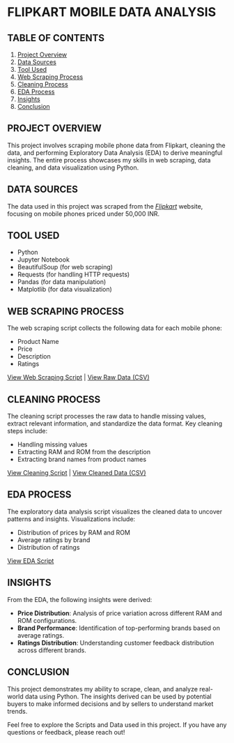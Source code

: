 # FLIPKART MOBILE DATA ANALYSIS

## TABLE OF CONTENTS
1. [Project Overview](#project-overview)
2. [Data Sources](#data-sources)
3. [Tool Used](#tool-used)
4. [Web Scraping Process](#web-scraping-process)
5. [Cleaning Process](#cleaning-process)
6. [EDA Process](#eda-process)
7. [Insights](#insights)
8. [Conclusion](#conclusion)

## PROJECT OVERVIEW
This project involves scraping mobile phone data from Flipkart, cleaning the data, and performing Exploratory Data Analysis (EDA) to derive meaningful insights. The entire process showcases my skills in web scraping, data cleaning, and data visualization using Python. 

## DATA SOURCES
The data used in this project was scraped from the *[Flipkart](https://www.flipkart.com/search?q=mobiles+under+50000&sid=tyy%2C4io&as=on&as-show=on&otracker=AS_QueryStore_OrganicAutoSuggest_1_16_na_na_na&otracker1=AS_QueryStore_OrganicAutoSuggest_1_16_na_na_na&as-pos=1&as-type=HISTORY&suggestionId=mobiles+under+50000%7CMobiles&requestId=ccbc5062-a7ca-479c-88c9-41c2679ddf58)* website, focusing on mobile phones priced under 50,000 INR.

## TOOL USED
- Python
- Jupyter Notebook
- BeautifulSoup (for web scraping)
- Requests (for handling HTTP requests)
- Pandas (for data manipulation)
- Matplotlib (for data visualization)

## WEB SCRAPING PROCESS
The web scraping script collects the following data for each mobile phone:
- Product Name
- Price
- Description
- Ratings

[View Web Scraping Script](https://github.com/Abhi47-kr/Flipkart-Mobile-Data-Analysis-in-Python/blob/a48c87aa63037d5f4d015564f5e4af5fa73fbf69/Scraping_flipkart%20mobile%20data.ipynb) | [View Raw Data (CSV)](https://github.com/Abhi47-kr/Flipkart-Mobile-Data-Analysis-in-Python/blob/a48c87aa63037d5f4d015564f5e4af5fa73fbf69/flipkart_webscraping.csv)

## CLEANING PROCESS
The cleaning script processes the raw data to handle missing values, extract relevant information, and standardize the data format. Key cleaning steps include:
- Handling missing values
- Extracting RAM and ROM from the description
- Extracting brand names from product names

[View Cleaning Script](https://github.com/Abhi47-kr/Flipkart-Mobile-Data-Analysis-in-Python/blob/781f95f66c18824fcf5c7035e290a78ce975b463/Cleaning_flipkart%20mobile%20data.ipynb) | [View Cleaned Data (CSV)](https://github.com/Abhi47-kr/Flipkart-Mobile-Data-Analysis-in-Python/blob/781f95f66c18824fcf5c7035e290a78ce975b463/flipkart_cleaned.csv)

## EDA PROCESS
The exploratory data analysis script visualizes the cleaned data to uncover patterns and insights. Visualizations include:
- Distribution of prices by RAM and ROM
- Average ratings by brand
- Distribution of ratings

[View EDA Script](https://github.com/Abhi47-kr/Flipkart-Mobile-Data-Analysis-in-Python/blob/781f95f66c18824fcf5c7035e290a78ce975b463/EDA_%20flipkart%20mobile%20data.ipynb)

## INSIGHTS
From the EDA, the following insights were derived:
- **Price Distribution**: Analysis of price variation across different RAM and ROM configurations.
- **Brand Performance**: Identification of top-performing brands based on average ratings.
- **Ratings Distribution**: Understanding customer feedback distribution across different brands.      

## CONCLUSION
This project demonstrates my ability to scrape, clean, and analyze real-world data using Python. The insights derived can be used by potential buyers to make informed decisions and by sellers to understand market trends.

Feel free to explore the Scripts and Data used in this project. If you have any questions or feedback, please reach out!

